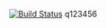 [![Build Status](https://travis-ci.com/Panevnyk/ModularTestApp.svg?branch=master)](https://travis-ci.com/Panevnyk/ModularTestApp)
q123456
